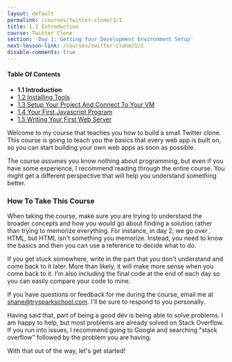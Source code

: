 ```yaml
---
layout: default
permalink: /courses/twitter-clone/1/1
title: 1.1 Introduction
course: Twitter Clone
section: 'Day 1: Getting Your Development Environment Setup'
next-lesson-link: /courses/twitter-clone/1/2
disable-comments: true
---
```


#### Table Of Contents ####

- **1.1 Introduction**
- [1.2 Installing Tools](/courses/twitter-clone/1/2)
- [1.3 Setup Your Project And Connect To Your VM](/courses/twitter-clone/1/3)
- [1.4 Your First Javascript Program](/courses/twitter-clone/1/4)
- [1.5 Writing Your First Web Server](/courses/twitter-clone/1/5)

Welcome to my course that teaches you how to build a small Twitter clone.  This course is going to teach you the basics that every web app is built on, so you can start building your own web apps as soon as possible.

The course assumes you know nothing about programming, but even if you have some experience, I recommend reading through the entire course.  You might get a different perspective that will help you understand something better.

### How To Take This Course ###

When taking the course, make sure you are trying to understand the broader concepts and how you would go about finding a solution rather than trying to memorize everything.  For instance, in day 2, we go over HTML, but HTML isn't something you memorize.  Instead, you need to know the basics and then you can use a reference to decide what to do.

If you get stuck somewhere, write in the part that you don't understand and come back to it later.  More than likely, it will make more sense when you come back to it. I'm also including the final code at the end of each day so you can easily compare your code to mine.

If you have questions or feedback for me during the course, email me at shane@trysparkschool.com.  I'll be sure to respond to you personally.

Having said that, part of being a good dev is being able to solve problems.  I am happy to help, but most problems are already solved on Stack Overflow.  If you run into issues, I recommend going to Google and searching "stack overflow" followed by the problem you are having.

With that out of the way, let's get started!
